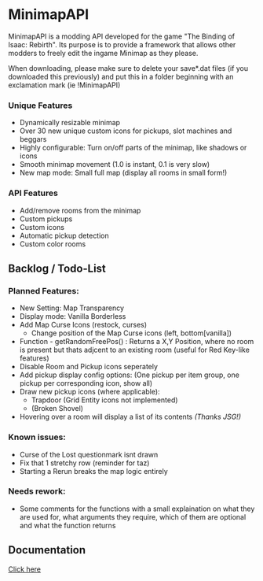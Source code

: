 # MinimapAPI
MinimapAPI is a modding API developed for the game "The Binding of Isaac: Rebirth". Its purpose is to provide a framework that allows other modders to freely edit the ingame Minimap as they please.

When downloading, please make sure to delete your save*.dat files (if you downloaded this previously) and put this in a folder beginning with an exclamation mark (ie !MinimapAPI)

### Unique Features
* Dynamically resizable minimap
* Over 30 new unique custom icons for pickups, slot machines and beggars
* Highly configurable: Turn on/off parts of the minimap, like shadows or icons
* Smooth minimap movement (1.0 is instant, 0.1 is very slow)
* New map mode: Small full map (display all rooms in small form!)

### API Features
* Add/remove rooms from the minimap
* Custom pickups
* Custom icons
* Automatic pickup detection
* Custom color rooms


## Backlog / Todo-List
### Planned Features:
* New Setting: Map Transparency
* Display mode: Vanilla Borderless
* Add Map Curse Icons (restock, curses)
  * Change position of the Map Curse icons (left, bottom[vanilla])
* Function - getRandomFreePos() : Returns a X,Y Position, where no room is present but thats adjcent to an existing room (useful for Red Key-like features)
* Disable Room and Pickup icons seperately
* Add pickup display config options: (One pickup per item group, one pickup per corresponding icon, show all)
* Draw new pickup icons (where applicable):
  * Trapdoor (Grid Entity icons not implemented)
  * (Broken Shovel)
* Hovering over a room will display a list of its contents *(Thanks JSG!)*

### Known issues:
* Curse of the Lost questionmark isnt drawn
* Fix that 1 stretchy row (reminder for taz)
* Starting a Rerun breaks the map logic entirely

### Needs rework:
* Some comments for the functions with a small explaination on what they are used for, what arguments they require, which of them are optional and what the function returns

## Documentation
[Click here](https://github.com/TazTxUK/MinimapAPI/wiki)
